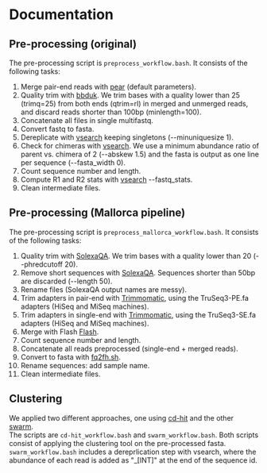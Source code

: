 # Documentation

## Pre-processing (original)
The pre-processing script is `preprocess_workflow.bash`.
It consists of the following tasks:
1. Merge pair-end reads with [pear](https://sco.h-its.org/exelixis/web/software/pear/doc.html) (default parameters).
2. Quality trim with [bbduk](https://sourceforge.net/projects/bbmap/). We trim bases with a quality lower than 25 (trimq=25) from both ends (qtrim=rl) in merged and unmerged reads, and discard reads shorter than 100bp (minlength=100).
3. Concatenate all files in single multifastq.
4. Convert fastq to fasta.
5. Dereplicate with [vsearch](https://github.com/torognes/vsearch) keeping singletons (--minuniquesize 1).
6. Check for chimeras with [vsearch](https://github.com/torognes/vsearch). We use a minimum abundance ratio of parent vs. chimera of 2 (--abskew  1.5) and the fasta is output as one line per sequence (--fasta_width 0).
7. Count sequence number and length.
8. Compute R1 and R2 stats with [vsearch](https://github.com/torognes/vsearch) --fastq_stats.
9. Clean intermediate files.


## Pre-processing (Mallorca pipeline)
The pre-processing script is `preprocess_mallorca_workflow.bash`.
It consists of the following tasks:
1. Quality trim with [SolexaQA](http://solexaqa.sourceforge.net/). We trim bases with a quality lower than 20 (--phredcutoff 20).
2. Remove short sequences with [SolexaQA](http://solexaqa.sourceforge.net/). Sequences shorter than 50bp are discarded (--length 50).
4. Rename files (SolexaQA output names are messy).
5. Trim adapters in pair-end with [Trimmomatic](http://www.usadellab.org/cms/?page=trimmomatic), using the TruSeq3-PE.fa adapters (HiSeq and MiSeq machines).
6. Trim adapters in single-end with [Trimmomatic](http://www.usadellab.org/cms/?page=trimmomatic), using the TruSeq3-SE.fa adapters (HiSeq and MiSeq machines).
7. Merge with Flash [Flash](https://ccb.jhu.edu/software/FLASH/).
8. Count sequence number and length.
9. Concatenate all reads preprocessed (single-end + merged reads).
10. Convert to fasta with [fq2fh.sh](https://github.com/pereiramemo/16S_analysis_pipelines/blob/master/scripts/fq2fa.sh).
11. Rename sequences: add sample name.
12. Clean intermediate files.

## Clustering
We applied two different approaches, one using [cd-hit](http://weizhongli-lab.org/cd-hit/) and the other [swarm](https://github.com/torognes/swarm).  
The scripts are `cd-hit_workflow.bash` and `swarm_workflow.bash`. Both scripts consist of applying the clustering tool on the pre-processed fasta.
`swarm_workflow.bash` includes a dereprlication step with vsearch, where the abundance of each read is added as "_[INT]" at the end of the sequence id.




